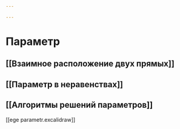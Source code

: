 ```yaml
---

---
```

# Параметр

## [[Взаимное расположение двух прямых]]

## [[Параметр в неравенствах]]

## [[Алгоритмы решений параметров]]

[[ege parametr.excalidraw]]